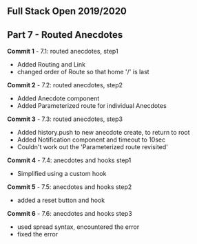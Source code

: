 ## Full Stack Open 2019/2020

## Part 7 - Routed Anecdotes

**Commit 1** - 7.1: routed anecdotes, step1
 - Added Routing and Link
 - changed order of Route so that home '/' is last

**Commit 2** - 7.2: routed anecdotes, step2
 - Added Anecdote component
 - Added Parameterized route for individual Anecdotes 

**Commit 3** - 7.3: routed anecdotes, step3
 - Added history.push to new anecdote create, to return to root
 - Added Notification component and timeout to 10sec
 - Couldn't work out the 'Parameterized route revisited'

**Commit 4** - 7.4: anecdotes and hooks step1
 - Simplified using a custom hook

**Commit 5** - 7.5: anecdotes and hooks step2
 - added a reset button and hook
 
**Commit 6** - 7.6: anecdotes and hooks step3
 - used spread syntax, encountered the error
 - fixed the error



